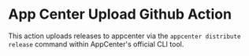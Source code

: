 # App Center Upload Github Action

This action uploads releases to appcenter via the `appcenter distribute release` command within AppCenter's official CLI tool.
